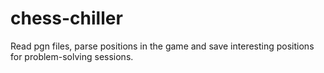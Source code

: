 # chess-chiller
Read pgn files, parse positions in the game and save interesting positions for problem-solving sessions.
